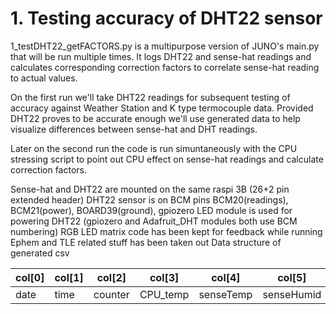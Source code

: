 # 1. Testing accuracy of DHT22 sensor

1_testDHT22_getFACTORS.py is a multipurpose version of JUNO's main.py that will be run multiple times. It logs DHT22 and sense-hat readings and calculates corresponding correction factors to correlate sense-hat reading to actual values.

On the first run we'll take DHT22 readings for subsequent testing of accuracy against Weather Station and K type termocouple data.
Provided DHT22 proves to be accurate enough we'll use generated data to help visualize differences between sense-hat and DHT readings.

Later on the second run the code is run simuntaneously with the CPU stressing script to point out CPU effect on sense-hat readings and calculate correction factors.

Sense-hat and DHT22 are mounted on the same raspi 3B (26+2 pin extended header)
DHT22 sensor is on BCM pins BCM20(readings), BCM21(power), BOARD39(ground),
gpiozero LED module is used for powering DHT22 (gpiozero and Adafruit_DHT modules
both use BCM numbering)
RGB LED matrix code has been kept for feedback while running
Ephem and TLE related stuff has been taken out
Data structure of generated csv

col[0] | col[1] | col[2] | col[3] | col[4] | col[5]	| col[6] | col[7] | col[8]
------ | ------ | ------ | ------ | ------ | ------ | ------ | ------ | ------
date | time | counter | CPU_temp | senseTemp | senseHumid |	sensePres | DHT_Temp | DHT_Humid
